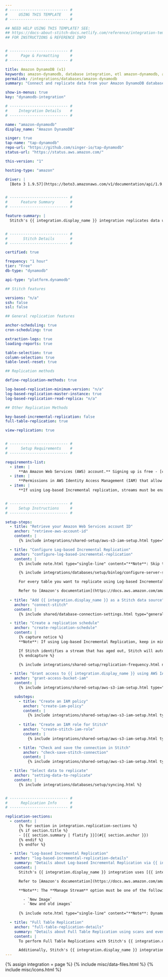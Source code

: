 ```yaml
---
# -------------------------- #
#     USING THIS TEMPLATE    #
# -------------------------- #

## NEED HELP USING THIS TEMPLATE? SEE:
## https://docs-about-stitch-docs.netlify.com/reference/integration-templates/databases/
## FOR INSTRUCTIONS & REFERENCE INFO


# -------------------------- #
#      Page & Formatting     #
# -------------------------- #

title: Amazon DynamoDB (v1)
keywords: amazon-dynamodb, database integration, etl amazon-dynamodb, amazon-dynamodb etl
permalink: /integrations/databases/amazon-dynamodb
summary: "Connect and replicate data from your Amazon DynamoDB database using Stitch's Amazon DynamoDB integration."

show-in-menus: true
key: "dynamodb-integration"

# -------------------------- #
#     Integration Details    #
# -------------------------- #

name: "amazon-dynamodb"
display_name: "Amazon DynamoDB"

singer: true
tap-name: "tap-dynamodb"
repo-url: "https://github.com/singer-io/tap-dynamodb"
status-url: "https://status.aws.amazon.com/"

this-version: "1"

hosting-type: "amazon"

driver: |
  [Boto 3 1.9.57](https://boto3.amazonaws.com/v1/documentation/api/1.9.57/index.html){:target="new"}


# -------------------------- #
#      Feature Summary       #
# -------------------------- #

feature-summary: |
  Stitch's {{ integration.display_name }} integration replicates data using the {{ integration.driver | flatify | strip }}. [TODO]


# -------------------------- #
#       Stitch Details       #
# -------------------------- #

certified: true

frequency: "1 hour"
tier: "Free"
db-type: "dynamodb"

api-type: "platform.dynamodb"

## Stitch features

versions: "n/a"
ssh: false
ssl: false

## General replication features

anchor-scheduling: true
cron-scheduling: true

extraction-logs: true
loading-reports: true

table-selection: true
column-selection: true
table-level-reset: true

## Replication methods

define-replication-methods: true

log-based-replication-minimum-version: "n/a"
log-based-replication-master-instance: true
log-based-replication-read-replica: "n/a"

## Other Replication Methods

key-based-incremental-replication: false
full-table-replication: true

view-replication: true


# -------------------------- #
#      Setup Requirements    #
# -------------------------- #

requirements-list:
  - item: |
      **An Amazon Web Services (AWS) account.** Signing up is free - [click here](https://aws.amazon.com){:target="new"} or go to `https://aws.amazon.com` to create an account if you don't have one already.
  - item: |
      **Permissions in AWS Identity Access Management (IAM) that allow you to create policies, create roles, and attach policies to roles**. This is required to grant Stitch authorization to {{ integration.display_name }}.
  - item: |
      **If using Log-based Incremental replication, streams must be enabled in {{ integration.display_name }} for every table you want to replicate using this method.** Additionally, each stream must use the `New Image` or `New and Old Images` option in AWS. Refer to the [Replication](#log-based-incremental-replication-details) section for more info.


# -------------------------- #
#     Setup Instructions     #
# -------------------------- #

setup-steps:
  - title: "Retrieve your Amazon Web Services account ID"
    anchor: "retrieve-aws-account-id"
    content: |
      {% include integrations/shared-setup/aws-s3-iam-setup.html type="retrieve-account-id" %}

  - title: "Configure Log-based Incremental Replication"
    anchor: "configure-log-based-incremental-replication"
    content: |
      {% include note.html type="single-line" content="**Note**: Skip this step if you're not planning to use Log-based Incremental Replication. [Click to skip ahead](#connect-stitch)." %}

      {% include integrations/databases/setup/binlog/configure-server-settings-intro.html %}

      For every table you want to replicate using Log-based Incremental replication, you'll need to enable {{ integration.display_name }} streams. Each stream must use the `New Image` or `New and Old Images` option in AWS or replication will be unsuccessful.

      Refer to [Amazon's documentation](https://docs.aws.amazon.com/amazondynamodb/latest/developerguide/Streams.html#Streams.Enabling){:target="new"} for instructions on enabling and configuring streams.
      
  - title: "Add {{ integration.display_name }} as a Stitch data source"
    anchor: "connect-stitch"
    content: |
      {% include shared/database-connection-settings.html type="general" %}

  - title: "Create a replication schedule"
    anchor: "create-replication-schedule"
    content: |
      {% capture notice %}
      **Note**: If using Log-based Incremental Replication, keep in mind that Amazon purges {{ integration.display_name }} streams after 24 hours. To ensure you don't lose data, set the integration's Replication Frequency to an interval less than 24 hours. For example: 12 hours.

      If Stitch identifies a stream that has aged out, Stitch will automatically reset the table and queue a full re-replication.
      {% endcapture %}

      {% include integrations/shared-setup/replication-frequency.html notice=notice %}

  - title: "Grant access to {{ integration.display_name }} using AWS IAM"
    anchor: "grant-access-bucket-iam"
    content: |
      {% include integrations/shared-setup/aws-s3-iam-setup.html type="aws-iam-access-intro" %}

    substeps:
      - title: "Create an IAM policy"
        anchor: "create-iam-policy"
        content: |
          {% include integrations/shared-setup/aws-s3-iam-setup.html type="create-iam-policy" %}
          
      - title: "Create an IAM role for Stitch"
        anchor: "create-stitch-iam-role"
        content: |
          {% include integrations/shared-setup/aws-s3-iam-setup.html type="create-stitch-iam-role" %}

      - title: "Check and save the connection in Stitch"
        anchor: "check-save-stitch-connection"
        content: |
          {% include integrations/shared-setup/aws-s3-iam-setup.html type="check-and-save" %}

  - title: "Select data to replicate"
    anchor: "setting-data-to-replicate"
    content: |
      {% include integrations/databases/setup/syncing.html %}


# -------------------------- #
#      Replication Info      #
# -------------------------- #

replication-sections:
  - content: |
      {% for section in integration.replication-sections %}
      {% if section.title %}
      - [{{ section.summary | flatify }}](#{{ section.anchor }})
      {% endif %}
      {% endfor %}

  - title: "Log-based Incremental Replication"
    anchor: "log-based-incremental-replication-details"
    summary: "Details about Log-based Incremental Replication via {{ integration.display_name }} streams"
    content: |
      Stitch's {{ integration.display_name }} integration uses [{{ integration.display_name }} Streams](https://docs.aws.amazon.com/amazondynamodb/latest/developerguide/Streams.html){:target="new"} to perform Log-based Incremental Replication. To use Log-based Incremental Replication, streams must be enabled on every table in {{ integration.display_name }} you want to replicate using this Replication Method. 

      Refer to [Amazon's documentation](https://docs.aws.amazon.com/amazondynamodb/latest/developerguide/Streams.html#Streams.Enabling){:target="new"} for instructions on enabling streams for {{ integration.display_name }} tables.

      **Note**: The **Manage Stream** option must be one of the following, or replication will be unsuccessful:

        - `New Image`
        - `New and old images`
 
      {% include note.html type="single-line" content="**Note**: DynamoDB streams are purged after 24 hours. To ensure you don't lose data, set the integration's Replication Frequency to an interval less than 24 hours. For example: 12 hours. If Stitch identifies a stream that has aged out, Stitch will automatically reset the table and queue a full re-replication." %}

  - title: "Full Table Replication"
    anchor: "full-table-replication-details"
    summary: "Details about Full Table Replication using scans and eventually consistent reads"
    content: |
      To perform Full Table Replications with Stitch's {{ integration.display_name }} integration, Stitch uses scans to return data. A scan returns data by accessing all items within a table. As queries require you to specify the hash key (Primary Key), Stitch uses scans to simplify setup and replication. For more information about scans, click [here](https://docs.aws.amazon.com/amazondynamodb/latest/APIReference/API_Scan.html){:target="new"}.

      Additionally, Stitch's {{ integration.display_name }} integration only uses eventually consistent reads from your selected {{ integration.display_name }} tables. **Note**: This means that you will not see all of your recent data right away due to a delay from Amazon, but it will eventually catch up and return the latest records. For more information on {{ integration.display_name }} read consistency, refer to [Amazon's documentation](https://docs.aws.amazon.com/amazondynamodb/latest/developerguide/HowItWorks.ReadConsistency.html){:target="new"}.
---
```

{% assign integration = page %}
{% include misc/data-files.html %}
{% include misc/icons.html %}